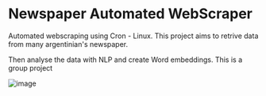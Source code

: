 # Newspaper Automated WebScraper

Automated webscraping using Cron - Linux. This project aims to retrive data from many argentinian's newspaper.

Then analyse the data with NLP and create Word embeddings.
This is a group project

![image](https://user-images.githubusercontent.com/64103291/119039528-c06e1f80-b98a-11eb-8811-e38cc9f43423.png)

